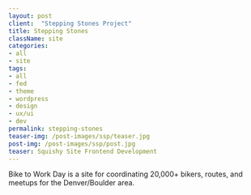```yaml
---
layout: post
client:  "Stepping Stones Project"
title: Stepping Stones
className: site
categories: 
- all
- site
tags:
- all
- fed
- theme
- wordpress
- design
- ux/ui
- dev
permalink: stepping-stones
teaser-img: /post-images/ssp/teaser.jpg
post-img: /post-images/ssp/post.jpg
teaser: Squishy Site Frontend Development
---
```

Bike to Work Day is a site for coordinating 20,000+ bikers, routes, and meetups for the Denver/Boulder area.
